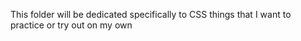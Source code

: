 This folder will be dedicated specifically to CSS things that I want to practice or try out on my own
